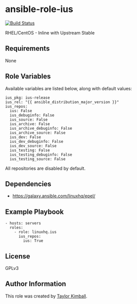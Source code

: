 # ansible-role-ius

[![Build Status](https://travis-ci.org/linuxhq/ansible-role-ius.svg?branch=master)](https://travis-ci.org/linuxhq/ansible-role-ius)

RHEL/CentOS - Inline with Upstream Stable

## Requirements

None

## Role Variables

Available variables are listed below, along with default values:

    ius_pkg: ius-release
    ius_rel: "{{ ansible_distribution_major_version }}"
    ius_repos:
      ius: False
      ius_debuginfo: False
      ius_source: False
      ius_archive: False
      ius_archive_debuginfo: False
      ius_archive_source: False
      ius_dev: False
      ius_dev_debuginfo: False
      ius_dev_source: False
      ius_testing: False
      ius_testing_debuginfo: False
      ius_testing_source: False

All repositories are disabled by default.

## Dependencies

 * https://galaxy.ansible.com/linuxhq/epel/

## Example Playbook

    - hosts: servers
      roles:
        - role: linuxhq.ius
          ius_repos:
            ius: True

## License

GPLv3

## Author Information

This role was created by [Taylor Kimball](http://www.linuxhq.org).

